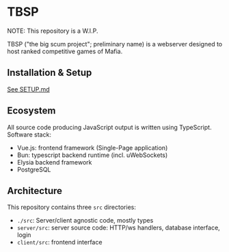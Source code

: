 # TBSP

NOTE: This repository is a W.I.P.

TBSP ("the big scum project"; preliminary name) is a webserver designed to host
ranked competitive games of Mafia.

## Installation & Setup

[See SETUP.md](./SETUP.md)

## Ecosystem

All source code producing JavaScript output is written using TypeScript.
Software stack:

- Vue.js: frontend framework (Single-Page application)
- Bun: typescript backend runtime (incl. uWebSockets)
- Elysia backend framework
- PostgreSQL

## Architecture

This repository contains three `src` directories:

- `./src`: Server/client agnostic code, mostly types
- `server/src`: server source code: HTTP/ws handlers, database interface, login
- `client/src`: frontend interface
